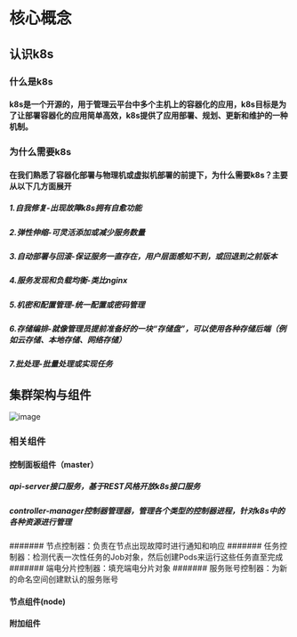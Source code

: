 # 核心概念
## 认识k8s
### 什么是k8s
#### k8s是一个开源的，用于管理云平台中多个主机上的容器化的应用，k8s目标是为了让部署容器化的应用简单高效，k8s提供了应用部署、规划、更新和维护的一种机制。
### 为什么需要k8s
#### 在我们熟悉了容器化部署与物理机或虚拟机部署的前提下，为什么需要k8s？主要从以下几方面展开
##### 1.自我修复-出现故障k8s拥有自愈功能
##### 2.弹性伸缩-可灵活添加或减少服务数量
##### 3.自动部署与回滚-保证服务一直存在，用户层面感知不到，或回退到之前版本
##### 4.服务发现和负载均衡-类比nginx
##### 5.机密和配置管理-统一配置或密码管理
##### 6.存储编排-就像管理员提前准备好的一块“存储盘”，可以使用各种存储后端（例如云存储、本地存储、网络存储）
##### 7.批处理-批量处理或实现任务

## 集群架构与组件
![image](https://github.com/user-attachments/assets/333bbf26-8681-4b06-be5f-49b22fd0d336)

### 相关组件
#### 控制面板组件（master）
##### api-server接口服务，基于REST风格开放k8s接口服务
##### controller-manager控制器管理器，管理各个类型的控制器进程，针对k8s中的各种资源进行管理
####### 节点控制器：负责在节点出现故障时进行通知和响应
####### 任务控制器：检测代表一次性任务的Job对象，然后创建Pods来运行这些任务直至完成
####### 端电分片控制器：填充端电分片对象
####### 服务账号控制器：为新的命名空间创建默认的服务账号
#### 节点组件(node)
#### 附加组件
